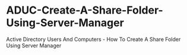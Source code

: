 # ADUC-Create-A-Share-Folder-Using-Server-Manager
Active Directory Users And Computers - How To Create A Share Folder Using Server Manager
